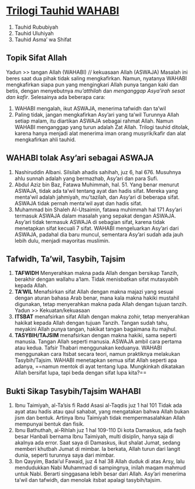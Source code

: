 # [Trilogi Tauhid WAHABI](https://www.youtube.com/watch?v=euq_7T3hrPo)
1. Tauhid Rububiyah
2. Tauhid Uluhiyah
3. Tauhid Asma’ wa Shifat

## Topik Sifat Allah
Yadun >> tangan Allah (WAHABI) // kekuasaan Allah (ASWAJA)
Masalah ini beres saat dua pihak tidak saling mengkafirkan. Namun, nyatanya WAHABI mengkafirkan siapa pun yang mengingkari Allah punya tangan kaki dan betis, dengan menyebutnya *mu’atthilah* dan *menganggap Asya’irah sesat dan kafir*.
Selesainya ada beberapa cara:
1. WAHABI mengalah, ikut ASWAJA, menerima tafwidh dan ta’wil
2. Paling tidak, jangan mengkafirkan Asy’ari yang ta’wil
Turunnya Allah setiap malam, itu diartikan ASWAJA sebagai rahmat Allah. Namun WAHABI menganggap yang turun adalah Zat Allah. 
Trilogi tauhid ditolak, karena hanya menjadi alat menerima iman orang musyrik/kafir dan alat mengkafirkan ahli tauhid.
## WAHABI tolak Asy’ari sebagai ASWAJA
1. Nashiruddin Albani. Silsilah ahadis sahihah, juz 6, hal 676. 
   Musuhnya ahlu sunnah adalah yang bermazhab, Asy’ari dan para Sufi. 
2. Abdul Aziz bin Baz, Fatawa Muhimmah, hal. 51. 
   Yang benar menurut ASWAJA, tidak ada ta’wil tentang ayat dan hadis sifat. Mereka yang menta’wil adalah jahmiyah, mu’tazilah, dan Asy’ari di beberapa sifat. ASWAJA tidak pernah menta’wil ayat dan hadis sifat.
3. Muhammad bin Shaleh Al-Utsaimin, fatawa muhimmah hal 171
   Asy’ari termasuk ASWAJA dalam masalah yang sepakat dengan ASWAJA. Asy’ari tidak termasuk ASWAJA di sebagian sifat, karena tidak menetapkan sifat kecuali 7 sifat.
WAHABI mengeluarkan Asy’ari dari ASWAJA, padahal dia baru muncul, sementara Asy’ari sudah ada jauh lebih dulu, menjadi mayoritas muslimin. 
## Tafwidh, Ta’wil, Tasybih, Tajsim
1. **TAFWIDH**
   Menyerahkan makna pada Allah dengan bersikap Tanzih, berakhir dengan wallahu a’lam. Tidak menisbatkan sifat mutasyabih kepada Allah.
2. **TA’WIL**
   Menafsirkan sifat Allah dengan makna majazi yang sesuai dengan aturan bahasa Arab benar, mana kala makna hakiki mustahil digunakan, tetap menyerahkan makna pada Allah dengan tujuan tanzih. Yadun >> Kekuatan/kekuasaan
3. **ITSBAT**
   menafsirkan sifat Allah dengan makna zohir, tetap menyerahkan hakikat kepada Allah dengan tujuan Tanzih. Tangan sudah tahu, meyakini Allah punya tangan, hakikat tangan bagaimana itu majhul.
4. **TASYBIH/TAJSIM**
   menafsirkan dengan makna hakiki, sama seperti manusia. Tangan Allah seperti manusia. 
ASWAJA ambil cara pertama atau kedua. Tafsir Thabari menggunakan keduanya. WAHABI menggunakan cara Itsbat secara teori, namun praktiknya melakukan Tasybih/Tajsim. WAHABI menetapkan semua sifat Allah seperti apa adanya, ==namun mentok di ayat tentang lupa. Mungkinkah dikatakan Allah bersifat lupa, tapi beda dengan sifat lupa kita?==
## Bukti Sikap Tasybih/Tajsim WAHABI
1. Ibnu Taimiyah, al-Ta’sis fi Radd Asasi al-Taqdis juz 1 hal 101
   Tidak ada ayat atau hadis atau qaul sahabat, yang mengatakan bahwa Allah bukan jism dan bentuk. Artinya Ibnu Taimiyah tidak mempermasalahkan Allah mempunyai bentuk dan fisik.
2. Ibnu Bathuthah, al-Rihlah juz 1 hal 109-110
   Di kota Damaskus, ada faqih besar Hanbali bernama Ibnu Taimiyah, multi disiplin, hanya saja di akalnya ada error. Saat saya di Damaskus, ikut shalat Jumat, sedang memberi khutbah Jumat di mimbar. Ia berkata, Allah turun dari langit dunia, seperti turunnya saya dari mimbar. 
3. Ibn Qayyim, Badai’ul Fawaid, juz 4 hal 38
   Allah duduk di atas Arsy, lalu mendudukkan Nabi Muhammad di sampingnya, inilah maqam mahmud untuk Nabi. Berarti singgasana lebih besar dari Allah.
Asy’ari menerima ta’wil dan tafwidh, dan menolak itsbat apalagi tasybih/tajsim. 
